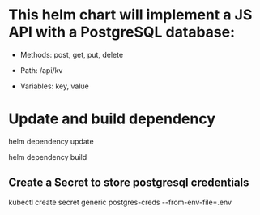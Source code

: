 # This helm chart will implement a JS API with a PostgreSQL database:

- Methods: post, get, put, delete

- Path: /api/kv

- Variables: key, value

# Update and build dependency
helm dependency update

helm dependency build

## Create a Secret to store postgresql credentials
kubectl create secret generic postgres-creds --from-env-file=.env